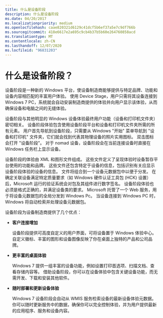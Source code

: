 ```yaml
---
title: 什么是设备阶段
description: 什么是设备阶段
ms.date: 04/20/2017
ms.localizationpriority: medium
ms.openlocfilehash: caae820321d6129c41dcf5b6ef37a5e7c9df766b
ms.sourcegitcommit: 418e6617e2a695c9cb4b37b5b60e264760858acd
ms.translationtype: MT
ms.contentlocale: zh-CN
ms.lasthandoff: 12/07/2020
ms.locfileid: "96831203"
---
```

# <a name="what-is-device-stage"></a>什么是设备阶段？


设备阶段是一种新的 Windows 平台，使设备制造商能够提供与特定品牌、功能和设备内容相匹配的丰富用户体验。 使用 Device Stage，用户只需将其设备连接到 Windows 7 PC，系统就会自动安装制造商提供的体验并向用户显示该体验，从而确保设备和电脑之间的无缝体验。

设备阶段与其他明显的 Windows 设备体验最终用户功能（设备和打印机文件夹）密切相关。 设备阶段体验包含使用设备阶段平台和设备和打印机文件夹所需的所有元素。 用户首先导航到设备阶段，只需要从 Windows "开始" 菜单导航到 "设备和打印机" 文件夹，它们就会找到代表其物理设备的照片实用图标。 双击图标会打开 "设备阶段"。 对于 nomad 设备，设备阶段会在当前连接设备时直接在 Windows 任务栏上显示设备。

设备阶段的体验由 XML 和图形文件组成。 这些文件定义了呈现体验时设备暂存平台使用的功能和品牌。 这些文件还包含特定于设备的信息，包括识别有关应显示设备阶段体验的设备的信息。 文件将组合到一个设备元数据包中以便于分发。 在确定关联设备满足特定质量要求（如 Windows 硬件认证工具包 (HCK) 设置）后，Microsoft 运行的验证系统会对包及其组件进行数字签名。 设备阶段体验也必须是格式正确的，并满足设备类的要求。 Microsoft 托管了一个 Web 服务，用于将设备元数据包的全局分发到 Windows Pc。 当设备连接到 Windows PC 时，Windows 将自动检索并处理设备元数据包。

设备阶段为设备制造商提供了几个优点：

-   **客户连接增加**

    设备阶段提供可高度自定义的用户界面，可将设备置于 Windows 体验中心。 自定义徽标、丰富的图形和设备图像反映了你在桌面上独特的产品和公司品牌。

-   **更丰富的桌面体验**

    Windows 7 提供一组丰富的设备功能，例如设置打印首选项、扫描文档、查看存储内容等。 借助设备阶段，你可以在设备体验中包含关键设备功能，而无需开发、下载和安装其他软件。

-   **随时部署和更新设备体验**

    Windows 7 设备阶段会自动从 WMIS 服务检索设备的最新设备体验元数据。 你可以随时更新服务中的数据，确保你可以完全控制体验，并为用户提供最新的应用程序、服务和设备内容。

 

 




